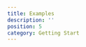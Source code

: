 ```yaml
---
title: Examples
description: ''
position: 5
category: Getting Start
---
```


<div class="space-y-4">
    <base-example></base-example>
    <base-example-lock-scroll></base-example-lock-scroll>
    <base-example-hide-overlay></base-example-hide-overlay>
    <base-example-click-to-close></base-example-click-to-close>
    <base-example-prevent-click></base-example-prevent-click>
    <base-example-stackable></base-example-stackable>
    <base-example-scroll></base-example-scroll>
</div>